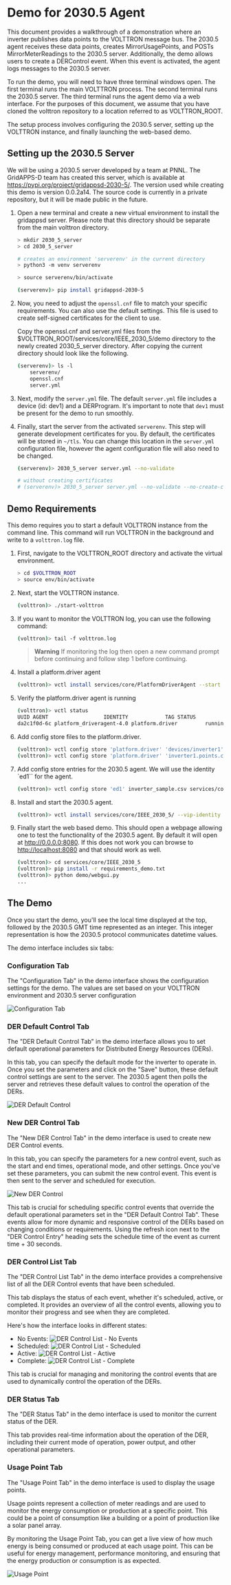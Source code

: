 
# Demo for 2030.5 Agent #

This document provides a walkthrough of a demonstration where an inverter publishes data points
to the VOLTTRON message bus. The 2030.5 agent receives these data points, creates MirrorUsagePoints,
and POSTs MirrorMeterReadings to the 2030.5 server. Additionally, the demo allows users to create a
DERControl event. When this event is activated, the agent logs messages to the 2030.5 server.

To run the demo, you will need to have three terminal windows open. The first terminal runs the main
VOLTTRON process. The second terminal runs the 2030.5 server. The third terminal runs the agent demo
via a web interface. For the purposes of this document, we assume that you have cloned the volttron
repository to a location referred to as VOLTTRON_ROOT.

The setup process involves configuring the 2030.5 server, setting up the VOLTTRON instance, and
finally launching the web-based demo.

## Setting up the 2030.5 Server ##

We will be using a 2030.5 server developed by a team at PNNL. The GridAPPS-D team has created this
server, which is available at <https://pypi.org/project/gridappsd-2030-5/>.  The version used while
creating this demo is version 0.0.2a14.  The source code is currently in a private repository, but
it will be made public in the future.

1. Open a new terminal and create a new virtual environment to install the gridappsd server. Please
   note that this directory should be separate from the main volttron directory.

    ```bash
    > mkdir 2030_5_server
    > cd 2030_5_server

    # creates an environment 'serverenv' in the current directory
    > python3 -m venv serverenv

    > source serverenv/bin/activate

    (serverenv)> pip install gridappsd-2030-5
    ```

1. Now, you need to adjust the `openssl.cnf` file to match your specific requirements. You can also
   use the default settings. This file is used to create self-signed certificates for the client to
   use.

   Copy the openssl.cnf and server.yml files from the $VOLTTRON_ROOT/services/core/IEEE_2030_5/demo
   directory to the newly created 2030_5_server directory.  After copying the current directory should
   look like the following.

    ```bash
    (serverenv)> ls -l
        serverenv/
        openssl.cnf
        server.yml
    ```

1. Next, modify the `server.yml` file. The default `server.yml` file includes a device (id: dev1) and
   a DERProgram. It's important to note that `dev1` must be present for the demo to run smoothly.

1. Finally, start the server from the activated `serverenv`. This step will generate development
   certificates for you. By default, the certificates will be stored in `~/tls`. You can change this
   location in the `server.yml` configuration file, however the agent configuration file will also need
   to be changed.

    ```bash
    (serverenv)> 2030_5_server server.yml --no-validate

    # without creating certificates
    # (serverenv)> 2030_5_server server.yml --no-validate --no-create-certs
    ```

## Demo Requirements ##

This demo requires you to start a default VOLTTRON instance from the command line. This command will
run VOLTTRON in the background and write to a `volttron.log` file.

1. First, navigate to the VOLTTRON_ROOT directory and activate the virtual environment.

    ```bash
    > cd $VOLTTRON_ROOT
    > source env/bin/activate
    ```

1. Next, start the VOLTTRON instance.

    ```bash
    (volttron)> ./start-volttron
    ```

1. If you want to monitor the VOLTTRON log, you can use the following command:

    ```bash
    (volttron)> tail -f volttron.log
    ```

    >**Warning**
    >If monitoring the log then open a new command prompt before continuing and follow step 1
    >before continuing.

1. Install a platform.driver agent

    ```bash
    (volttron)> vctl install services/core/PlatformDriverAgent --start
    ```

1. Verify the platform.driver agent is running

    ```bash
    (volttron)> vctl status
    UUID AGENT                  IDENTITY            TAG STATUS          HEALTH
    da2c1f0d-6c platform_driveragent-4.0 platform.driver         running [476936]
    ```

1. Add config store files to the platform.driver.

    ```bash
    (volttron)> vctl config store 'platform.driver' 'devices/inverter1' 'services/core/IEEE_2030_5/demo/devices.inverter1.config'
    (volttron)> vctl config store 'platform.driver' 'inverter1.points.csv' 'services/core/IEEE_2030_5/demo/inverter1.points.csv' --csv
    ```

1. Add config store entries for the 2030.5 agent.  We will use the identity `ed1`` for the agent.

    ```bash
    (volttron)> vctl config store 'ed1' inverter_sample.csv services/core/IEEE_2030_5/inverter_sample.csv --csv
    ```

1. Install and start the 2030.5 agent.

    ```bash
    (volttron)> vctl install services/core/IEEE_2030_5/ --vip-identity ed1 --start --agent-config services/core/IEEE_2030_5/example.config.yml
    ```

1. Finally start the web based demo. This should open a webpage allowing one
   to test the functionality of the 2030.5 agent.  By default it will open at <http://0.0.0.0:8080>.
   If this does not work you can browse to <http://localhost:8080> and that should work as well.

    ```bash
    (volttron)> cd services/core/IEEE_2030_5
    (volttron)> pip install -r requirements_demo.txt
    (volttron)> python demo/webgui.py
    ...
    ```

## The Demo ##

Once you start the demo, you'll see the local time displayed at the top, followed by the 2030.5 GMT
time represented as an integer. This integer representation is how the 2030.5 protocol communicates
datetime values.

The demo interface includes six tabs:

### Configuration Tab ###

The "Configuration Tab" in the demo interface shows the configuration settings for the demo. The values are 
set based on your VOLTTRON environment and 2030.5 server configuration

![Configuration Tab](./demo/images/configuration.png)

### DER Default Control Tab ###

The "DER Default Control Tab" in the demo interface allows you to set default operational parameters
for Distributed Energy Resources (DERs).

In this tab, you can specify the default mode for the inverter to operate in. Once you set the
parameters and click on the "Save" button, these default control settings are sent to the server.
The 2030.5 agent then polls the server and retrieves these default values to control the operation
of the DERs.

![DER Default Control](./demo/images/default_control.png)

### New DER Control Tab ###

The "New DER Control Tab" in the demo interface is used to create new DER Control events.

In this tab, you can specify the parameters for a new control event, such as the start and end times,
operational mode, and other settings. Once you've set these parameters, you can submit the new
control event. This event is then sent to the server and scheduled for execution. 

![New DER Control](./demo/images/control_entry.png)

This tab is crucial for scheduling specific control events that override the default operational
parameters set in the "DER Default Control Tab". These events allow for more dynamic and responsive
control of the DERs based on changing conditions or requirements. Using the refresh icon 
next to the "DER Control Entry" heading sets the schedule time of the event as current time + 30 seconds. 

### DER Control List Tab ###

The "DER Control List Tab" in the demo interface provides a comprehensive list of all the DER Control
events that have been scheduled.

This tab displays the status of each event, whether it's scheduled, active, or completed. It provides
an overview of all the control events, allowing you to monitor their progress and see when they are completed.

Here's how the interface looks in different states:

- No Events: ![DER Control List - No Events](./demo/images/control_list_no_events.png)
- Scheduled: ![DER Control List - Scheduled](./demo/images/control_list_scheduled.png)
- Active: ![DER Control List - Active](./demo/images/control_list_active.png)
- Complete: ![DER Control List - Complete](./demo/images/control_list_complete.png)

This tab is crucial for managing and monitoring the control events that are used to dynamically control
the operation of the DERs.

### DER Status Tab ###

The "DER Status Tab" in the demo interface is used to monitor the current status of the DER.

This tab provides real-time information about the operation of the DER, including their current mode
of operation, power output, and other operational parameters.

### Usage Point Tab ###

The "Usage Point Tab" in the demo interface is used to display the usage points.

Usage points represent a collection of meter readings and are used to monitor the energy consumption
or production at a specific point. This could be a point of consumption like a building or a point of
production like a solar panel array.

By monitoring the Usage Point Tab, you can get a live view of how much energy is being consumed or
produced at each usage point. This can be useful for energy management, performance monitoring, and
ensuring that the energy production or consumption is as expected.

![Usage Point](./demo/images/usage_points.png)

<!--
## Next Steps ##

The next step is to configure your own der and see how it performs.  Please see [CONFIGURE.md](CONFIGURE.md)
for information about the configuration file and config store entries for this agent. -->
